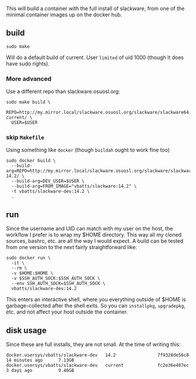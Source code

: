 This will build a container with the full install of slackware, from one of the minimal container images up on the docker hub.


## build

```shell
sudo make
```

Will do a default build of current. User `limited` of uid 1000 (though it does have sudo rights).

### More advanced

Use a different repo than slackware.osuosl.org:

```shell
sudo make build \
  REPO=http://my.mirror.local/slackware.osuosl.org/slackware/slackware64-current/ \
  USER=$USER
```


### skip `Makefile`

Using something like `docker` (though `buildah` ought to work fine too)

```shell
sudo docker build \
  --build-arg=REPO=http://my.mirror.local/slackware.osuosl.org/slackware/slackware64-14.2/ \
  --build-arg=DEV_USER=$USER \
  --build-arg=FROM_IMAGE="vbatts/slackware:14.2" \
  -t vbatts/slackware-dev:14.2 \
  .
```


## run

Since the username and UID can match with my user on the host, the workflow I prefer is to wrap my $HOME directory.
This way all my cloned sources, bashrc, etc. are all the way I would expect.
A build can be tested from one version to the next fairly straightforward like:

```shell
sudo docker run \
  -it \
  --rm \
  -v $HOME:$HOME \
  -v $SSH_AUTH_SOCK:$SSH_AUTH_SOCK \
  --env SSH_AUTH_SOCK=$SSH_AUTH_SOCK \
  vbatts/slackware-dev:14.2
```

This enters an interactive shell, where you everything outside of $HOME is garbage-collected after the shell exits.
So you can `installpkg`, `upgradepkg`, etc. and not affect your host outside the container.


## disk usage

Since these are full installs, they are not small.
At the time of writing this:
```shell
docker.usersys/vbatts/slackware-dev   14.2                7f9328de56c8        14 minutes ago      7.13GB
docker.usersys/vbatts/slackware-dev   current             fc2e36e407ec        3 days ago          9.46GB
```
